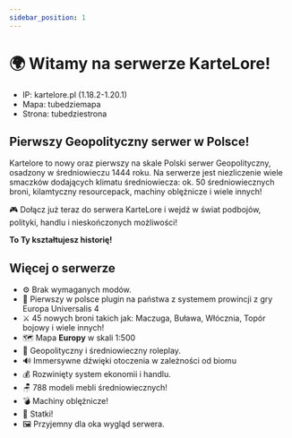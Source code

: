 ```yaml
---
sidebar_position: 1
---
```


# 🌍 Witamy na serwerze KarteLore! 

- IP: kartelore.pl (1.18.2-1.20.1)
- Mapa: tubedziemapa
- Strona: tubedziestrona

## Pierwszy Geopolityczny serwer w Polsce!
Kartelore to nowy oraz pierwszy na skale Polski serwer Geopolityczny, osadzony w średniowieczu 1444 roku. Na serwerze jest niezliczenie wiele smaczków dodających klimatu średniowiecza: ok. 50 średniowiecznych broni, kilamtyczny resourcepack, machiny oblężnicze i wiele innych!

🎮 Dołącz już teraz do serwera KarteLore i wejdź w świat podbojów, polityki, handlu i nieskończonych możliwości!

**To Ty kształtujesz historię!**

## Więcej o serwerze
- ⚙ Brak wymaganych modów.
- 🏴󠁭󠁶󠁵󠁮󠁿 Pierwszy w polsce plugin na państwa z systemem prowincji z gry Europa Universalis 4
- ⚔️ 45 nowych broni takich jak: Maczuga, Buława, Włócznia, Topór bojowy i wiele innych!
- 🗺 Mapa **Europy** w skali 1:500
- 🏰 Geopolityczny i średniowieczny roleplay.
- 🔊 Immersywne dźwięki otoczenia w zależności od biomu
- 💰 Rozwinięty system ekonomii i handlu.
- 🪑 788 modeli mebli średniowiecznych!
- 💣 Machiny oblężnicze!
- 🚢 Statki!
- 🖼️ Przyjemny dla oka wygląd serwera.